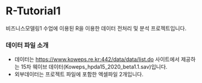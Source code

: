 # R-Tutorial1
비즈니스모델링1 수업에 이용된 R을 이용한 데이터 전처리 및 분석 프로젝트입니다.

### 데이터 파일 소개
- 데이터는 <https://www.koweps.re.kr:442/data/data/list.do> 사이트에서 제공하는 15차 웨이브 데이터(Koweps_hpda15_2020_beta1.1.sav)입니다.
- 외부데이터는 프로젝트 파일에 포함한 엑셀파일 2개입니다. 
